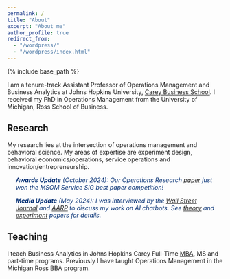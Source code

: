 ```yaml
---
permalink: /
title: "About"
excerpt: "About me"
author_profile: true
redirect_from: 
  - "/wordpress/"
  - "/wordpress/index.html"
---
```


{% include base_path %}

I am a tenure-track Assistant Professor of Operations Management and Business Analytics at Johns Hopkins University, [Carey Business School](https://carey.jhu.edu/).  I received my PhD in Operations Management from the University of Michigan, Ross School of Business.

## Research
My research lies at the intersection of operations management and behavioral science.  My areas of expertise are experiment design, behavioral economics/operations, service operations and innovation/entrepreneurship. 

<div style="margin-left: 20px; margin-right: 20px; color: #002D72;">
  <p><em><b>Awards Update</b> (October 2024): Our Operations Research  <a href="https://pubsonline.informs.org/doi/abs/10.1287/opre.2021.2211">paper</a> just won the MSOM Service SIG best paper competition! </em></p>
  <p><em><b>Media Update</b> (May 2024): I was interviewed by the <a href="https://www.wsj.com/tech/ai/chatbots-consumer-sentiment-f045b6cd">Wall Street Journal</a> and <a href="https://www.aarp.org/benefits-discounts/members-only-access/info-2024/modern-problems-solutions-guide.html">AARP</a> to discuss my work on AI chatbots. See <a href="https://papers.ssrn.com/sol3/papers.cfm?abstract_id=4347448">theory</a> and <a href="https://papers.ssrn.com/sol3/papers.cfm?abstract_id=4283285">experiment</a> papers for details.</em></p>
</div>

## Teaching
I teach Business Analytics in Johns Hopkins Carey Full-Time [MBA](https://www.wsj.com/articles/johns-hopkins-university-reimagines-the-m-b-a-11579689000), MS and part-time programs. Previously I have taught Operations Management in the Michigan Ross BBA program.